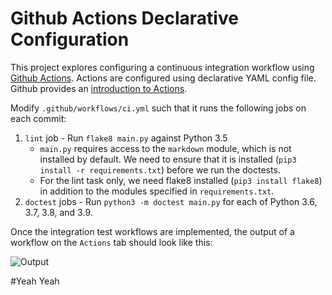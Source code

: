 Github Actions Declarative Configuration
========================================

This project explores configuring a continuous integration workflow using [Github Actions](https://github.com/features/actions). Actions are configured using declarative YAML config file. Github provides an [introduction to Actions](https://docs.github.com/en/actions/learn-github-actions/introduction-to-github-actions).

Modify `.github/workflows/ci.yml` such that it runs the following jobs on each commit:

1. `lint` job - Run `flake8 main.py` against Python 3.5
    - `main.py` requires access to the `markdown` module, which is not installed by default. We need to ensure that it is installed (`pip3 install -r requirements.txt`) before we run the doctests.
   - For the lint task only, we need flake8 installed (`pip3 install flake8`) in addition to the modules specified in `requirements.txt`.
2. `doctest` jobs - Run `python3 -m doctest main.py` for each of Python 3.6, 3.7, 3.8, and 3.9.
 
Once the integration test workflows are implemented, the output of a workflow on the `Actions` tab should look like this:

![Output](output.png)


#Yeah Yeah